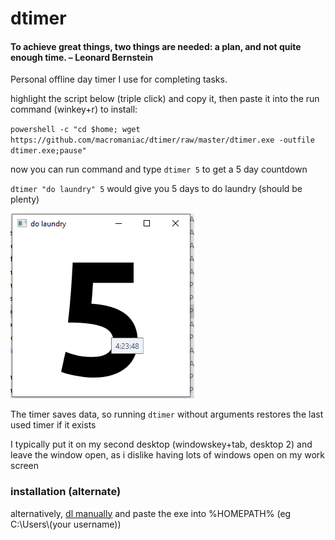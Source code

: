 # dtimer

#### To achieve great things, two things are needed: a plan, and not quite enough time. – Leonard Bernstein


Personal offline day timer I use for completing tasks.

highlight the script below (triple click) and copy it, then paste it into the run command (winkey+r) to install:

`powershell -c "cd $home; wget https://github.com/macromaniac/dtimer/raw/master/dtimer.exe -outfile dtimer.exe;pause"`

now you can run command and type `dtimer 5` to get a 5 day countdown

`dtimer "do laundry" 5` would give you 5 days to do laundry (should be plenty)

![dtimer "do laundry" 5](src/example1.PNG)

The timer saves data, so running `dtimer` without arguments restores the last used timer if it exists

I typically put it on my second desktop (windowskey+tab, desktop 2) and leave the window open, as i dislike having lots of windows open on my work screen

### installation (alternate) ###

alternatively, [dl manually](https://github.com/macromaniac/dtimer/raw/master/dtimer.exe) and paste the exe into %HOMEPATH% (eg C:\Users\\(your username))
